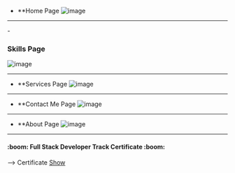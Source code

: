 - **Home Page
 ![image](https://github.com/Abd-Elrazek/My_Web/blob/master/WireFrame/Home.png)
  
<hr>

-<h3> Skills Page</h3>
  ![image](https://github.com/Abd-Elrazek/My_Web/blob/master/WireFrame/skills.png)
  
<hr>

- **Services Page
  ![image](https://github.com/Abd-Elrazek/My_Web/blob/master/WireFrame/services.png)
  
<hr>

- **Contact Me Page
  ![image](https://github.com/Abd-Elrazek/My_Web/blob/master/WireFrame/contact%20me.png)
  
<hr>

- **About Page
  ![image](https://github.com/Abd-Elrazek/My_Web/blob/master/WireFrame/About%20me.png)
  
<hr>

<h4>:boom: Full Stack Developer Track Certificate :boom: </h4>
--> Certificate <a href ="https://github.com/Abd-Elrazek/My_Web/blob/master/Full%20Stack%20Developer%20Track%20Certificate%20.pdf"> Show </a>

				   
